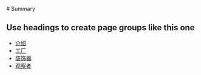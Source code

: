 ‌# Summary​

## Use headings to create page groups like this one​

* [介绍](docs/chapter-1-introduction.md)    
* [工厂](docs/chapter-3-factories.md)
* [装饰器](docs/chapter-9-Decorator.md)
* [观察者](docs/chapter-20-observer.md)
    

